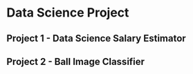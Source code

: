 # Data Science Project
## Project 1 - Data Science Salary Estimator

## Project 2 - Ball Image Classifier
